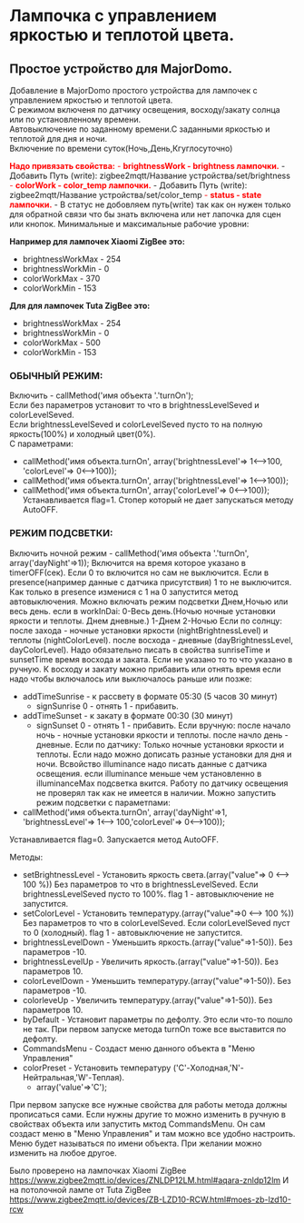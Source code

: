 # **Лампочка с управлением яркостью и теплотой цвета.**
## **Простое устройство для MajorDomo.**

Добавление в MajorDomo простого устройства для лампочек с управлением яркостью и теплотой цвета. <br>
С режимом включеня по датчику освещения, восходу/закату солнца или по установленному времени.<br>
Автовыключение по заданному времени.С заданными яркостью и теплотой для дня и ночи.<br>
Включение по времени суток(Ночь,День,Кгуглосуточно)

<span style="color: red;">**Надо привязать свойства:**</span>
<span style="color: red;">- **brightnessWork - brightness лампочки.**</span>
     - Добавить Путь (write): zigbee2mqtt/Название устройства/set/brightness
<span style="color: red;">- **colorWork - color_temp лампочки.**</span>
     - Добавить Путь (write): zigbee2mqtt/Название устройства/set/color_temp
<span style="color: red;">- **status - state лампочки.**</span>
     - В статус не добовляем путь(write) так как он нужен только для обратной связи
что бы знать включена или нет лапочка для сцен или кнопок.
Минимальные и максимальные рабочие уровни:

**Например для лампочек Xiaomi ZigBee это:**
- brightnessWorkMax - 254
- brightnessWorkMin - 0
- colorWorkMax - 370
- colorWorkMin - 153

**Для для лампочек Tuta ZigBee это:**
- brightnessWorkMax - 254
- brightnessWorkMin - 0
- colorWorkMax - 500
- colorWorkMin - 153

### **ОБЫЧНЫЙ РЕЖИМ:**

Включить - callMethod('имя объекта '.'turnOn');<br>
Если без параметров установит то что в brightnessLevelSeved и colorLevelSeved.<br>
Если brightnessLevelSeved и colorLevelSeved пусто то на полную яркость(100%) и холодный цвет(0%).<br>
С параметрами:
- callMethod('имя объекта.turnOn', array('brightnessLevel'=> 1<-->100, 'colorLevel'=> 0<-->100));<br>
- callMethod('имя объекта.turnOn', array('brightnessLevel'=> 1<-->100));<br>
- callMethod('имя объекта.turnOn', array('colorLevel'=> 0<-->100));<br>
Устанавливается flag=1. Стопер который не дает запускаться методу AutoOFF.

### **РЕЖИМ ПОДСВЕТКИ:**

Включить ночной режим - callMethod('имя объекта '.'turnOn', array('dayNight'=>1));
Включится на время которое указано в timerOFF(сек). Если 0 то включится но сам не выключится.
Если в presence(например данные с датчика присутствия) 1 то не выключится.
  Как только в presence изменися с 1 на 0 запустится метод автовыключения.
Можно включать режим подсветки Днем,Ночью или весь день.
  если в workInDai:
    0-Весь день.(Ночью ночные установки яркости и теплоты. Днем дневные.)
    1-Днем
    2-Ночью
Если по солнцу:
  после захода - ночные установки яркости (nightBrightnessLevel) и теплоты (nightColorLevel).
  после восхода - дневные (dayBrightnessLevel, dayColorLevel).
  Надо обязательно писать в свойства sunriseTime и sunsetTime время восхода и заката.
  Если не указано то то что указано в ручную.
  К восходу и закату можно прибавить или отнять время если надо чтобы включалось или выключалось раньше или позже:
   - addTimeSunrise - к рассвету в формате 05:30 (5 часов 30 минут)
     - signSunrise 0 - отнять 1 - прибавить.
   - addTimeSunset  - к закату в формате 00:30 (30 минут)
     - signSunset 0 - отнять 1 - прибавить.
Если вручную:
  после начало ночь - ночные установки яркости и теплоты.
  после начло день - дневные.
Если по датчику:
  Только ночные установки яркости и теплоты.
  Если надо можно дописать разные установки для дня и ночи.
  Всвойство illuminance надо писать данные с датчика освещения.
  если illuminance меньше чем установленно в illuminanceMax подсветка вкится.
  Работу по датчику освещения не проверял так как не имеется в наличии.
Можно запустить режим подсветки с параметпами:
  - callMethod('имя объекта.turnOn', array('dayNight'=>1, 'brightnessLevel'=> 1<--> 100,'colorLevel'=> 0<-->100));

Устанавливается flag=0. Запускается метод AutoOFF.

Методы:
  - setBrightnessLevel -  Установить яркость света.(array("value"=> 0 <--> 100 %))
                          Без  параметров то что в brightnessLevelSeved.
                          Если brightnessLevelSeved пусто то 100%.
                          flag 1 - автовыключение не запустится.
  - setColorLevel - Установить температуру.(array("value"=>0 <--> 100 %))
                    Без  параметров то что в colorLevelSeved.
                    Если colorLevelSeved пуст то 0 (холодный).
                    flag 1 - автовыключение не запустится.
  - brightnessLevelDown - Уменьшить яркость.(array("value"=>1-50)). Без  параметров -10.
  - brightnessLevelUp - Увеличить яркость.(array("value"=>1-50)). Без  параметров 10.
  - colorLevelDown - Уменьшить температуру.(array("value"=>1-50)). Без  параметров -10.
  - colorleveUp - Увеличить температуру.(array("value"=>1-50)). Без  параметров 10.
  - byDefault - Установит параметры по дефолту. Это если что-то пошло не так. 
      При первом запуске метода turnOn тоже все выставится по дефолту.
  - CommandsMenu - Создаст меню данного объекта в "Меню Управления"
  - colorPreset - Установить температуру ('C'-Холодная,'N'-Нейтральная,'W'-Теплая).
      - array('value'=>'C');


При первом запуске все нужные свойства для работы метода должны прописаться сами.
Если нужны другие то можно изменить в ручную в свойствах объекта или запустить мктод CommandsMenu.
Он сам создаст меню в "Меню Управления" и там можно все удобно настроить.
Меню будет называться по имени объекта. При желании можно изменить на любое другое.

Было проверено на лампочках Xiaomi ZigBee https://www.zigbee2mqtt.io/devices/ZNLDP12LM.html#aqara-znldp12lm
И на потолочной лампе от Tuta ZigBee https://www.zigbee2mqtt.io/devices/ZB-LZD10-RCW.html#moes-zb-lzd10-rcw
